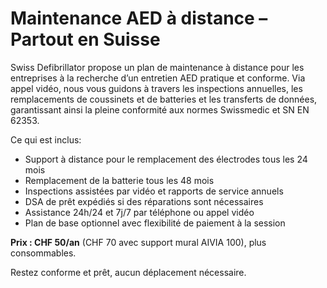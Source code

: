# Maintenance AED à distance – Partout en Suisse

Swiss Defibrillator propose un plan de maintenance à distance pour les entreprises à la recherche d’un entretien AED pratique et conforme. Via appel vidéo, nous vous guidons à travers les inspections annuelles, les remplacements de coussinets et de batteries et les transferts de données, garantissant ainsi la pleine conformité aux normes Swissmedic et SN EN 62353.

Ce qui est inclus:
- Support à distance pour le remplacement des électrodes tous les 24 mois
- Remplacement de la batterie tous les 48 mois
- Inspections assistées par vidéo et rapports de service annuels
- DSA de prêt expédiés si des réparations sont nécessaires
- Assistance 24h/24 et 7j/7 par téléphone ou appel vidéo
- Plan de base optionnel avec flexibilité de paiement à la session

**Prix : CHF 50/an** (CHF 70 avec support mural AIVIA 100), plus consommables.

Restez conforme et prêt, aucun déplacement nécessaire.

